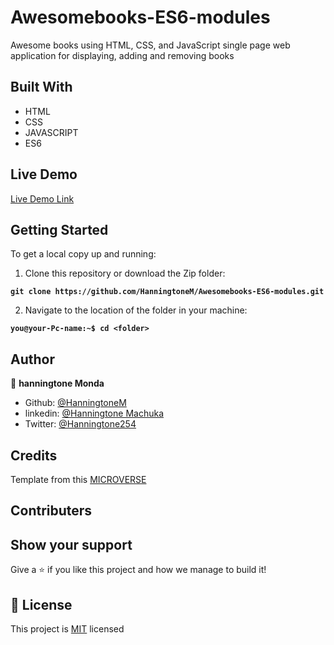 # Awesomebooks-ES6-modules
Awesome books using HTML, CSS, and JavaScript
single page web application for displaying, adding and removing books


## Built With

- HTML
- CSS
- JAVASCRIPT
- ES6

## Live Demo

[Live Demo Link](https://hanningtonem.github.io/Awesomebooks-ES6-modules/)

## Getting Started

To get a local copy up and running:

1. Clone this repository or download the Zip folder:

**``git clone https://github.com/HanningtoneM/Awesomebooks-ES6-modules.git``**

2. Navigate to the location of the folder in your machine:

**``you@your-Pc-name:~$ cd <folder>``**

## Author

👤 **hanningtone Monda**

- Github: [@HanningtoneM](https://github.com/HanningtoneM)
- linkedin: [@Hanningtone Machuka](https://www.linkedin.com/in/hanningtone-machuka-58501722a)
- Twitter: [@Hanningtone254](https://twitter.com/Hanningtone254?t=YVXXz9EZzOhR5vPi3DlHDQ&s=09)

## Credits

Template from this [MICROVERSE](https://www.microverse.org/)

## Contributers

## Show your support

Give a ⭐️ if you like this project and how we manage to build it!

## 📝 License

This project is [MIT](./MIT.md) licensed